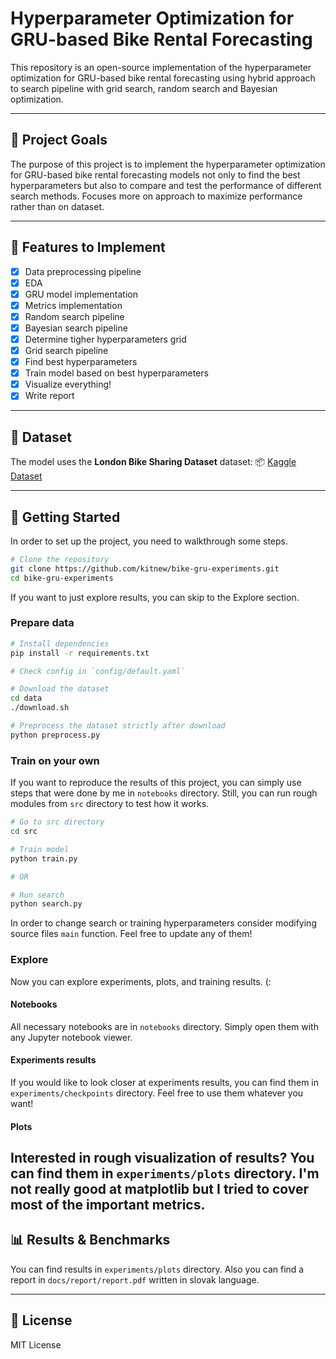 # Hyperparameter Optimization for GRU-based Bike Rental Forecasting

This repository is an open-source implementation of the hyperparameter optimization for GRU-based bike rental forecasting using hybrid approach to search pipeline with grid search, random search and Bayesian optimization.

---

## 📌 Project Goals

The purpose of this project is to implement the hyperparameter optimization for GRU-based bike rental forecasting models not only to find the best hyperparameters but also to compare and test the performance of different search methods. Focuses more on approach to maximize performance rather than on dataset.

---

## 🔧 Features to Implement

- [x] Data preprocessing pipeline
- [x] EDA
- [x] GRU model implementation
- [x] Metrics implementation
- [x] Random search pipeline
- [x] Bayesian search pipeline
- [x] Determine tigher hyperparameters grid
- [x] Grid search pipeline
- [x] Find best hyperparameters
- [x] Train model based on best hyperparameters
- [x] Visualize everything!
- [x] Write report

---

## 📁 Dataset

The model uses the **London Bike Sharing Dataset** dataset:
📦 [Kaggle Dataset](https://www.kaggle.com/datasets/hmavrodiev/london-bike-sharing-dataset)

---

## 🚀 Getting Started

In order to set up the project, you need to walkthrough some steps.

```bash
# Clone the repository
git clone https://github.com/kitnew/bike-gru-experiments.git
cd bike-gru-experiments
```

If you want to just explore results, you can skip to the Explore section.

### Prepare data

```bash
# Install dependencies
pip install -r requirements.txt

# Check config in `config/default.yaml`

# Download the dataset
cd data
./download.sh

# Preprocess the dataset strictly after download
python preprocess.py
```

### Train on your own

If you want to reproduce the results of this project, you can simply use steps that were done by me in `notebooks` directory.
Still, you can run rough modules from `src` directory to test how it works.

```bash
# Go to src directory
cd src

# Train model
python train.py

# OR

# Run search
python search.py
```

In order to change search or training hyperparameters consider modifying source files `main` function.
Feel free to update any of them!

### Explore

Now you can explore experiments, plots, and training results. (:

#### Notebooks

All necessary notebooks are in `notebooks` directory.
Simply open them with any Jupyter notebook viewer.

#### Experiments results

If you would like to look closer at experiments results, you can find them in `experiments/checkpoints` directory. Feel free to use them whatever you want!

#### Plots

Interested in rough visualization of results? You can find them in `experiments/plots` directory.
I'm not really good at matplotlib but I tried to cover most of the important metrics.
---

## 📊 Results & Benchmarks

You can find results in `experiments/plots` directory.
Also you can find a report in `docs/report/report.pdf` written in slovak language.

---

## 📜 License

MIT License